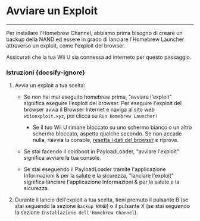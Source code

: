 # Avviare un Exploit
---
Per installare l'Homebrew Channel, abbiamo prima bisogno di creare un backup della NAND ed essere in grado di lanciare l'Homebrew Launcher attraverso un exploit, come l'exploit del browser.

Assicurati che la tua Wii U sia connessa ad interneto per questo passaggio.

### Istruzioni {docsify-ignore}

1. Avvia un exploit a tua scelta:
    - Se non hai mai eseguito homebrew prima, "avviare l'exploit" significa eseguire l'exploit del browser. Per eseguire l'exploit del browser avvia il Browser Internet e naviga al sito web `wiiuexploit.xyz`, poi clicca su `Run Homebrew Launcher!`
        - Se il tuo Wii U rimane bloccato su uno schermo bianco o un altro schermo bloccato, aspetta qualche secondo. Se non accade nulla, riavvia la console, [resetta i dati del browser](https://en-americas-support.nintendo.com/app/answers/detail/a_id/1507/~/how-to-delete-the-internet-browser-history) e riprova.

    - Se stai facendo il coldboot in PayloadLoader, "avviare l'exploit" significa avviare la tua console.

    - Se stai eseguendo il PayloadLoader tramite l'applicazione Informazioni & per la salute e la sicurezza, "lanciare l'exploit" significa lanciare l'applicazione Informazioni & per la salute e la sicurezza.

1. Durante il lancio dell'exploit a tua scelta, tieni premuto il pulsante B (se stai seguendo la sezione `Backup NAND`) o il pulsante X (se stai seguendo la sezione `Installazione dell'Homebrew Channel`).
